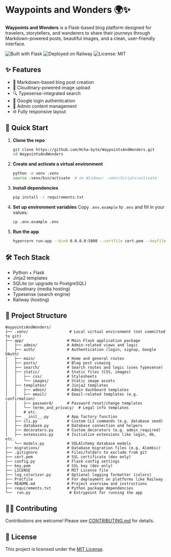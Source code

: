 # Waypoints and Wonders 🌍✨

**Waypoints and Wonders** is a Flask-based blog platform designed for travelers, storytellers, and wanderers to share
their journeys through Markdown-powered posts, beautiful images, and a clean, user-friendly interface.

![Built with Flask](https://img.shields.io/badge/Built%20with-Flask-000?logo=flask)
![Deployed on Railway](https://img.shields.io/badge/Deployed%20on-Railway-5528FF?logo=railway)
![License: MIT](https://img.shields.io/badge/license-MIT-green.svg)

## ✨ Features

* 📝 Markdown-based blog post creation
* 📸 Cloudinary-powered image upload
* 🔍 Typesense-integrated search
* 🔐 Google login authentication
* 🧠 Admin content management
* 🌐 Fully responsive layout

## 🚀 Quick Start

1. **Clone the repo**

   ```bash
   git clone https://github.com/Hcha-byte/WaypointsAndWonders.git
   cd WaypointsAndWonders
   ```

2. **Create and activate a virtual environment**

   ```bash
   python -m venv .venv
   source .venv/bin/activate  # on Windows: .venv\Scripts\activate
   ```

3. **Install dependencies**

   ```bash
   pip install -r requirements.txt
   ```

4. **Set up environment variables**
   Copy `.env.example` to `.env` and fill in your values:

   ```bash
   cp .env.example .env
   ```

5. **Run the app**

   ```bash
   hypercorn run:app --bind 0.0.0.0:5000 --certfile cert.pem --keyfile key.pem --reload --access-logfile - --access-logformat ' -- %(r)s %(s)s' --log-level info | python3 log_colorizer.py
   ```

## 🛠 Tech Stack

* Python + Flask
* Jinja2 templates
* SQLite (or upgrade to PostgreSQL)
* Cloudinary (media hosting)
* Typesense (search engine)
* Railway (hosting)

## 📂 Project Structure

```
WaypointsAndWonders/
├── .venv/                  # Local virtual environment (not committed to git)
├── app/                   # Main Flask application package
│   ├── admin/             # Admin-related views and logic
│   ├── auth/              # Authentication (login, signup, Google OAuth)
│   ├── main/              # Home and general routes
│   ├── posts/             # Blog post viewing
│   ├── search/            # Search routes and logic (uses Typesense)
│   ├── static/            # Static files (CSS, images)
│   │   ├── css/           # Stylesheets
│   │   └── images/        # Static image assets
│   ├── templates/         # Jinja2 templates
│   │   ├── admin/         # Admin dashboard templates
│   │   ├── email/         # Email-related templates (e.g. confirmation)
│   │   ├── password/      # Password reset/change templates
│   │   └── terms_and_privacy/  # Legal info templates
│   │   # etc.
│   ├── __init__.py        # App factory function
│   ├── cli.py             # Custom CLI commands (e.g. database seed)
│   ├── database.py        # Database connection and helpers
│   ├── decoraters.py      # Custom decorators (e.g. admin_required)
│   ├── extensions.py      # Initialize extensions like login, db, etc.
│   └── models.py          # SQLAlchemy database models
├── migrations/            # Database migration files (e.g. Alembic)
├── .gitignore             # Files/folders to exclude from git
├── cert.pem               # SSL certificate (dev only)
├── config.py              # Flask config settings
├── key.pem                # SSL key (dev only)
├── LICENSE                # MIT License file
├── log_colorizer.py       # Optional logging formatter (colors)
├── Procfile               # For deployment on platforms like Railway
├── README.md              # Project overview and instructions
├── requirements.txt       # Python package dependencies
└──  run.py                 # Entrypoint for running the app

```

## 🧑‍💻 Contributing

Contributions are welcome! Please see [CONTRIBUTING.md](CONTRIBUTING.md) for details.

## 📝 License

This project is licensed under the [MIT License](LICENSE).
